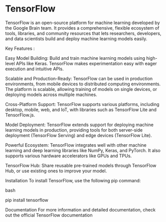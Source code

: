 # TensorFlow

TensorFlow is an open-source platform for machine learning developed by the Google Brain team. It provides a comprehensive, flexible ecosystem of tools, libraries, and community resources that lets researchers, developers, and data scientists build and deploy machine learning models easily.

Key Features : 


Easy Model Building: Build and train machine learning models using high-level APIs like Keras. TensorFlow makes experimentation easy with eager execution and intuitive APIs.

Scalable and Production-Ready: TensorFlow can be used in production environments, from mobile devices to distributed computing environments. The platform is scalable, allowing training of models on single devices, or deploying models across multiple machines.

Cross-Platform Support: TensorFlow supports various platforms, including desktop, mobile, web, and IoT, with libraries such as TensorFlow Lite and TensorFlow.js.

Model Deployment: TensorFlow extends support for deploying machine learning models in production, providing tools for both server-side deployment (TensorFlow Serving) and edge devices (TensorFlow Lite).

Powerful Ecosystem: TensorFlow integrates well with other machine learning and deep learning libraries like NumPy, Keras, and PyTorch. It also supports various hardware accelerators like GPUs and TPUs.

TensorFlow Hub: Share reusable pre-trained models through TensorFlow Hub, or use existing ones to improve your model.

Installation
To install TensorFlow, use the following pip command:

bash

pip install tensorflow

Documentation
For more information and detailed documentation, check out the official TensorFlow documentation

